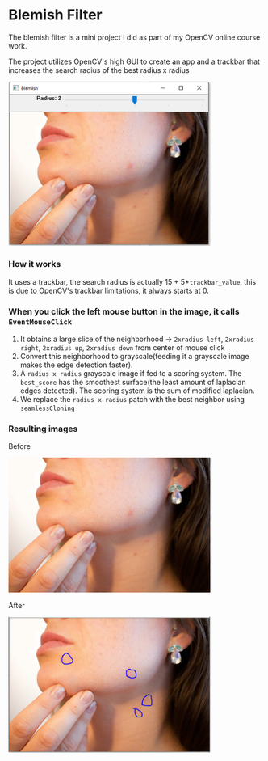 # Blemish Filter

The blemish filter is a mini project I did as part of my OpenCV online course work.

The project utilizes OpenCV's high GUI to create an app and a trackbar that increases the search radius of the best radius x radius

<img src="images/OpenCV_GUI.PNG" width="400" height="auto">

### How it works
It uses a trackbar, the search radius is actually 15 + 5*`trackbar_value`, this is due to OpenCV's trackbar limitations, it always starts at 0.

### When you click the left mouse button in the image, it calls `EventMouseClick`

1. It obtains a large slice of the neighborhood -> `2xradius left`, `2xradius right`, `2xradius up`, `2xradius down` from center of mouse click
2. Convert this neighborhood to grayscale(feeding it a grayscale image makes the edge detection faster).
3. A `radius x radius` grayscale image if fed to a scoring system. The `best_score` has the smoothest surface(the least amount of laplacian edges detected). The scoring system is the sum of modified laplacian.
4. We replace the `radius x radius` patch with the best neighbor using `seamlessCloning`

### Resulting images

Before

<img src="images/blemish.png" width="400" height="auto">

After

<img src="images/after.PNG" width="400" height="auto">
